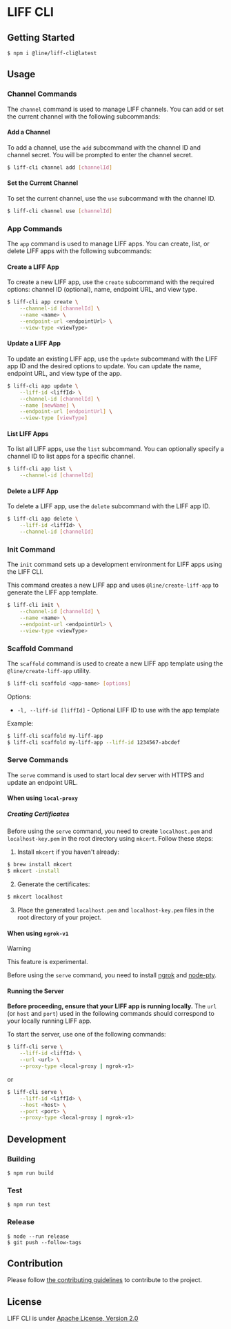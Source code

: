 # LIFF CLI

## Getting Started

```
$ npm i @line/liff-cli@latest
```

## Usage

### Channel Commands

The `channel` command is used to manage LIFF channels. You can add or set the current channel with the following subcommands:

#### Add a Channel

To add a channel, use the `add` subcommand with the channel ID and channel secret. You will be prompted to enter the channel secret.

```sh
$ liff-cli channel add [channelId]
```

#### Set the Current Channel

To set the current channel, use the `use` subcommand with the channel ID.

```sh
$ liff-cli channel use [channelId]
```

### App Commands

The `app` command is used to manage LIFF apps. You can create, list, or delete LIFF apps with the following subcommands:

#### Create a LIFF App

To create a new LIFF app, use the `create` subcommand with the required options: channel ID (optional), name, endpoint URL, and view type.

```sh
$ liff-cli app create \
    --channel-id [channelId] \
    --name <name> \
    --endpoint-url <endpointUrl> \
    --view-type <viewType>
```

#### Update a LIFF App

To update an existing LIFF app, use the `update` subcommand with the LIFF app ID and the desired options to update. You can update the name, endpoint URL, and view type of the app.

```sh
$ liff-cli app update \
    --liff-id <liffId> \
    --channel-id [channelId] \
    --name [newName] \
    --endpoint-url [endpointUrl] \
    --view-type [viewType]
```

#### List LIFF Apps

To list all LIFF apps, use the `list` subcommand. You can optionally specify a channel ID to list apps for a specific channel.

```sh
$ liff-cli app list \
    --channel-id [channelId]
```

#### Delete a LIFF App

To delete a LIFF app, use the `delete` subcommand with the LIFF app ID.

```sh
$ liff-cli app delete \
    --liff-id <liffId> \
    --channel-id [channelId]
```

### Init Command

The `init` command sets up a development environment for LIFF apps using the LIFF CLI.

This command creates a new LIFF app and uses `@line/create-liff-app` to generate the LIFF app template.

```sh
$ liff-cli init \
    --channel-id [channelId] \
    --name <name> \
    --endpoint-url <endpointUrl> \
    --view-type <viewType>
```

### Scaffold Command

The `scaffold` command is used to create a new LIFF app template using the `@line/create-liff-app` utility.

```sh
$ liff-cli scaffold <app-name> [options]
```

Options:

- `-l, --liff-id [liffId]` - Optional LIFF ID to use with the app template

Example:

```sh
$ liff-cli scaffold my-liff-app
$ liff-cli scaffold my-liff-app --liff-id 1234567-abcdef
```

### Serve Commands

The `serve` command is used to start local dev server with HTTPS and update an endpoint URL.

#### When using `local-proxy`

##### Creating Certificates

Before using the `serve` command, you need to create `localhost.pem` and `localhost-key.pem` in the root directory using `mkcert`. Follow these steps:

1. Install `mkcert` if you haven't already:

```sh
$ brew install mkcert
$ mkcert -install
```

2. Generate the certificates:

```sh
$ mkcert localhost
```

3. Place the generated `localhost.pem` and `localhost-key.pem` files in the root directory of your project.

#### When using `ngrok-v1`

> [!WARNING]
> This feature is experimental.

Before using the `serve` command, you need to install [ngrok](https://github.com/inconshreveable/ngrok) and [node-pty](https://www.npmjs.com/package/node-pty).

#### Running the Server

**Before proceeding, ensure that your LIFF app is running locally.** The `url` (or `host` and `port`) used in the following commands should correspond to your locally running LIFF app.

To start the server, use one of the following commands:

```sh
$ liff-cli serve \
    --liff-id <liffId> \
    --url <url> \
    --proxy-type <local-proxy | ngrok-v1>
```

or

```sh
$ liff-cli serve \
    --liff-id <liffId> \
    --host <host> \
    --port <port> \
    --proxy-type <local-proxy | ngrok-v1>

```

## Development

### Building

```
$ npm run build
```

### Test

```
$ npm run test
```

### Release

```
$ node --run release
$ git push --follow-tags
```

## Contribution

Please follow [the contributing guidelines](CONTRIBUTING.md) to contribute to the project.

## License

LIFF CLI is under [Apache License, Version 2.0](LICENSE)
